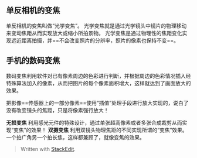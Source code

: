## 单反相机的变焦
单反相机的变焦叫做“光学变焦”。
光学变焦就是通过光学镜头中镜片的物理移动来变动焦距从而实现放大或缩小所拍景物。
光学变焦是通过物理性的焦距变化实现远近距离拍摄，并==不会改变照片的分辨率，照片的像素也保持不变==。
## 手机的数码变焦
数码变焦利用软件对已有像素周边的色彩进行判断，并根据周边的色彩情况插入经特殊算法加入的像素，从而把图片的每个像素面积增大，这样就达到了画面放大的效果。

把影像==传感器上的一部分像素==使用“插值”处理手段进行放大实现的，说白了没有改变镜头的焦距，只是将像素强行放大！

**无损变焦**
利用感光元件的特殊设计，通过单张超高像素或者多张合成裁剪从而实现“变焦”的效果！
**双摄变焦**
利用双镜头物理焦距的不同实现所谓的“变焦”效果。一个拍广角另一个拍长焦，这样都兼顾了，就像变焦的效果。



> Written with [StackEdit](https://stackedit.io/).
<!--stackedit_data:
eyJoaXN0b3J5IjpbNTAyNTkyNDM5XX0=
-->
